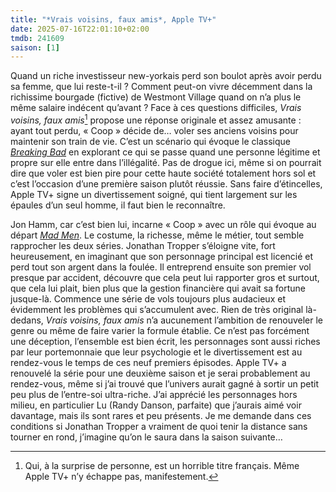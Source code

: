 ```yaml
---
title: "*Vrais voisins, faux amis*, Apple TV+"
date: 2025-07-16T22:01:10+02:00
tmdb: 241609 
saison: [1]
---
```


Quand un riche investisseur new-yorkais perd son boulot après avoir perdu sa femme, que lui reste-t-il ? Comment peut-on vivre décemment dans la richissime bourgade (fictive) de Westmont Village quand on n’a plus le même salaire indécent qu’avant ? Face à ces questions difficiles, *Vrais voisins, faux amis*[^1] propose une réponse originale et assez amusante : ayant tout perdu, « Coop » décide de… voler ses anciens voisins pour maintenir son train de vie. C’est un scénario qui évoque le classique [*Breaking Bad*](https://voiretmanger.fr/breaking-bad-gilligan/) en explorant ce qui se passe quand une personne légitime et propre sur elle entre dans l’illégalité. Pas de drogue ici, même si on pourrait dire que voler est bien pire pour cette haute société totalement hors sol et c’est l’occasion d’une première saison plutôt réussie. Sans faire d’étincelles, Apple TV+ signe un divertissement soigné, qui tient largement sur les épaules d’un seul homme, il faut bien le reconnaître.

Jon Hamm, car c’est bien lui, incarne « Coop » avec un rôle qui évoque au départ [*Mad Men*](https://voiretmanger.fr/mad-men-weiner-amc/). Le costume, la richesse, même le métier, tout semble rapprocher les deux séries. Jonathan Tropper s’éloigne vite, fort heureusement, en imaginant que son personnage principal est licencié et perd tout son argent dans la foulée. Il entreprend ensuite son premier vol presque par accident, découvre que cela peut lui rapporter gros et surtout, que cela lui plait, bien plus que la gestion financière qui avait sa fortune jusque-là. Commence une série de vols toujours plus audacieux et évidemment les problèmes qui s’accumulent avec. Rien de très original là-dedans, *Vrais voisins, faux amis* n’a aucunement l’ambition de renouveler le genre ou même de faire varier la formule établie. Ce n’est pas forcément une déception, l’ensemble est bien écrit, les personnages sont aussi riches par leur portemonnaie que leur psychologie et le divertissement est au rendez-vous le temps de ces neuf premiers épisodes. Apple TV+ a renouvelé la série pour une deuxième saison et je serai probablement au rendez-vous, même si j’ai trouvé que l’univers aurait gagné à sortir un petit peu plus de l’entre-soi ultra-riche. J’ai apprécié les personnages hors milieu, en particulier Lu (Randy Danson, parfaite) que j’aurais aimé voir davantage, mais ils sont rares et peu présents. Je me demande dans ces conditions si Jonathan Tropper a vraiment de quoi tenir la distance sans tourner en rond, j’imagine qu’on le saura dans la saison suivante…


[^1]: Qui, à la surprise de personne, est un horrible titre français. Même Apple TV+ n’y échappe pas, manifestement.